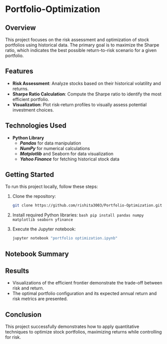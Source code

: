 # Portfolio-Optimization
## Overview
This project focuses on the risk assessment and optimization of stock portfolios using historical data. The primary goal is to maximize the Sharpe ratio, which indicates the best possible return-to-risk scenario for a given portfolio.

## Features
- **Risk Assessment**: Analyze stocks based on their historical volatility and returns.
- **Sharpe Ratio Calculation**: Compute the Sharpe ratio to identify the most efficient portfolio.
- **Visualization**: Plot risk-return profiles to visually assess potential investment choices.

## Technologies Used
- **Python Library**
   - _**Pandas**_ for data manipulation
   - _**NumPy**_ for numerical calculations
   - _**Matplotlib**_ and Seaborn for data visualization
   - _**Yahoo Finance**_ for fetching historical stock data

## Getting Started
To run this project locally, follow these steps:

1. Clone the repository:
   ```bash
   git clone https://github.com/rishita3003/Portfolio-Optimization.git
   ```

2. Install required Python libraries:
    ```bash pip install pandas numpy matplotlib seaborn yfinance```

3. Execute the Jupyter notebook:
   ```bash
   jupyter notebook "portfolio optimization.ipynb"
   ```


## Notebook Summary


## Results
- Visualizations of the efficient frontier demonstrate the trade-off between risk and return.
- The optimal portfolio configuration and its expected annual return and risk metrics are presented.
## Conclusion
This project successfully demonstrates how to apply quantitative techniques to optimize stock portfolios, maximizing returns while controlling for risk.



   


